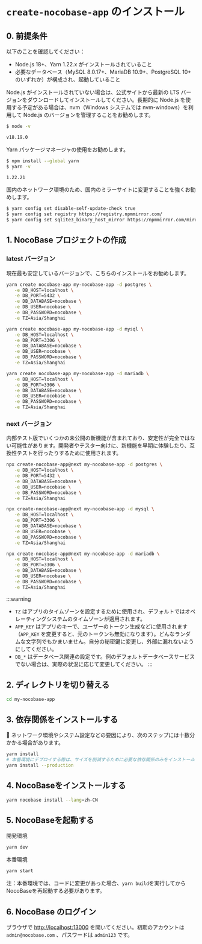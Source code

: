 # `create-nocobase-app` のインストール

## 0. 前提条件

以下のことを確認してください：

- Node.js 18+、Yarn 1.22.x がインストールされていること
- 必要なデータベース（MySQL 8.0.17+、MariaDB 10.9+、PostgreSQL 10+ のいずれか）が構成され、起動していること

Node.js がインストールされていない場合は、公式サイトから最新の LTS バージョンをダウンロードしてインストールしてください。長期的に Node.js を使用する予定がある場合は、nvm（Windows システムでは nvm-windows）を利用して Node.js のバージョンを管理することをお勧めします。

```bash
$ node -v

v18.19.0
```

Yarn パッケージマネージャの使用をお勧めします。

```bash
$ npm install --global yarn
$ yarn -v

1.22.21
```

国内のネットワーク環境のため、国内のミラーサイトに変更することを強くお勧めします。

```bash
$ yarn config set disable-self-update-check true
$ yarn config set registry https://registry.npmmirror.com/
$ yarn config set sqlite3_binary_host_mirror https://npmmirror.com/mirrors/sqlite3/
```

## 1. NocoBase プロジェクトの作成

### latest バージョン

現在最も安定しているバージョンで、こちらのインストールをお勧めします。

<Tabs>
<div label="PostgreSQL" name="postgres">

```bash
yarn create nocobase-app my-nocobase-app -d postgres \
   -e DB_HOST=localhost \
   -e DB_PORT=5432 \
   -e DB_DATABASE=nocobase \
   -e DB_USER=nocobase \
   -e DB_PASSWORD=nocobase \
   -e TZ=Asia/Shanghai
```

</div>

<div label="MySQL" name="mysql">

```bash
yarn create nocobase-app my-nocobase-app -d mysql \
   -e DB_HOST=localhost \
   -e DB_PORT=3306 \
   -e DB_DATABASE=nocobase \
   -e DB_USER=nocobase \
   -e DB_PASSWORD=nocobase \
   -e TZ=Asia/Shanghai
```

</div>

<div label="MariaDB" name="mariadb">

```bash
yarn create nocobase-app my-nocobase-app -d mariadb \
   -e DB_HOST=localhost \
   -e DB_PORT=3306 \
   -e DB_DATABASE=nocobase \
   -e DB_USER=nocobase \
   -e DB_PASSWORD=nocobase \
   -e TZ=Asia/Shanghai
```

</div>
</Tabs>

### next バージョン

内部テスト版でいくつかの未公開の新機能が含まれており、安定性が完全ではない可能性があります。開発者やテスター向けに、新機能を早期に体験したり、互換性テストを行ったりするために使用されます。

<Tabs>
<div label="PostgreSQL" name="postgres">

```bash
npx create-nocobase-app@next my-nocobase-app -d postgres \
   -e DB_HOST=localhost \
   -e DB_PORT=5432 \
   -e DB_DATABASE=nocobase \
   -e DB_USER=nocobase \
   -e DB_PASSWORD=nocobase \
   -e TZ=Asia/Shanghai
```

</div>

<div label="MySQL" name="mysql">

```bash
npx create-nocobase-app@next my-nocobase-app -d mysql \
   -e DB_HOST=localhost \
   -e DB_PORT=3306 \
   -e DB_DATABASE=nocobase \
   -e DB_USER=nocobase \
   -e DB_PASSWORD=nocobase \
   -e TZ=Asia/Shanghai
```

</div>

<div label="MariaDB" name="mariadb">

```bash
npx create-nocobase-app@next my-nocobase-app -d mariadb \
   -e DB_HOST=localhost \
   -e DB_PORT=3306 \
   -e DB_DATABASE=nocobase \
   -e DB_USER=nocobase \
   -e DB_PASSWORD=nocobase \
   -e TZ=Asia/Shanghai
```

</div>
</Tabs>

:::warning
- `TZ` はアプリのタイムゾーンを設定するために使用され、デフォルトではオペレーティングシステムのタイムゾーンが適用されます。
- `APP_KEY` はアプリのキーで、ユーザーのトークン生成などに使用されます（`APP_KEY` を変更すると、元のトークンも無効になります）。どんなランダムな文字列でもかまいません。自分の秘密鍵に変更し、外部に漏れないようにしてください。
- `DB_*` はデータベース関連の設定です。例のデフォルトデータベースサービスでない場合は、実際の状況に応じて変更してください。
:::

## 2. ディレクトリを切り替える

```bash
cd my-nocobase-app
```

## 3. 依存関係をインストールする

📢 ネットワーク環境やシステム設定などの要因により、次のステップには十数分かかる場合があります。

```bash
yarn install
# 本番環境にデプロイする際は、サイズを削減するために必要な依存関係のみをインストールできます。
yarn install --production
```

## 4. NocoBaseをインストールする

```bash
yarn nocobase install --lang=zh-CN
```

## 5. NocoBaseを起動する

開発環境

```bash
yarn dev
```

本番環境

```bash
yarn start
```

注：本番環境では、コードに変更があった場合、`yarn build`を実行してからNocoBaseを再起動する必要があります。

## 6. NocoBase のログイン

ブラウザで [http://localhost:13000](http://localhost:13000) を開いてください。初期のアカウントは `admin@nocobase.com` 、パスワードは `admin123` です。

